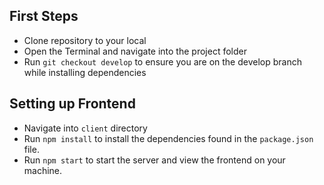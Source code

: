 ## First Steps
* Clone repository to your local
* Open the Terminal and navigate into the project folder
* Run `git checkout develop` to ensure you are on the develop branch while installing dependencies

## Setting up Frontend
* Navigate into `client` directory
* Run `npm install` to install the dependencies found in the `package.json` file.
* Run `npm start` to start the server and view the frontend on your machine.